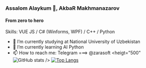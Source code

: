 ### Assalom Alaykum 👋, AkbaR Makhmanazarov
#### From zero to hero
Skills: VUE JS / C# (Winforms, WPF) / C++ / Python 
- 🔭 I’m currently studying at National University of Uzbekistan 
- 🌱 I’m currently learning AI Python 
- 📫 How to reach me: Telegram ===> @zarasoft 
                               <heigt="500" ![GitHub stats](https://github-readme-stats.vercel.app/api?username=Akbar2998&show_icons=true) />
[![Top Langs](https://github-readme-stats.vercel.app/api/top-langs/?username=Akbar2998)](https://github.com/anuraghazra/github-readme-stats)
